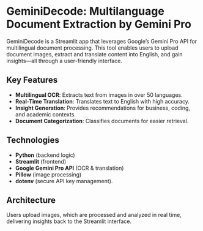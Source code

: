 # GeminiDecode: Multilanguage Document Extraction by Gemini Pro

GeminiDecode is a Streamlit app that leverages Google’s Gemini Pro API for multilingual document processing. This tool enables users to upload document images, extract and translate content into English, and gain insights—all through a user-friendly interface.

## Key Features
- **Multilingual OCR**: Extracts text from images in over 50 languages.
- **Real-Time Translation**: Translates text to English with high accuracy.
- **Insight Generation**: Provides recommendations for business, coding, and academic contexts.
- **Document Categorization**: Classifies documents for easier retrieval.

## Technologies
- **Python** (backend logic)
- **Streamlit** (frontend)
- **Google Gemini Pro API** (OCR & translation)
- **Pillow** (image processing)
- **dotenv** (secure API key management).

## Architecture
Users upload images, which are processed and analyzed in real time, delivering insights back to the Streamlit interface.